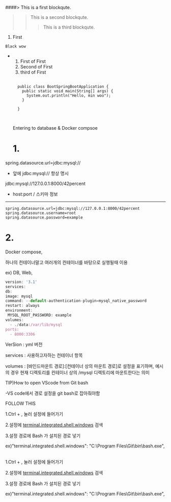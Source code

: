 ####> This is a first blockqute.
>	> This is a second blockqute.
>	>	> This is a third blockqute.

1. First

`````
Black wow
`````

* 1. First of First
    2. Second of First
    3. third of First
       

    <pre>
    <code>
    public class BootSpringBootApplication {
      public static void main(String[] args) {
        System.out.println("Hello, min woo");
      }
    
    }
    </code>
    </pre>
    Entering to database & Docker compsoe 

    # 1.

spring.datasource.url=jdbc:mysql://

- 앞에 jdbc:mysql:// 항상 명시

jdbc:mysql://127.0.0.1:8000/42percent 

- host:port / 스키마 정보

---

```
spring.datasource.url=jdbc:mysql://127.0.0.1:8000/42percent
spring.datasource.username=root
spring.datasource.password=example
```

# 2.

Docker compose,

하나의 컨테이너말고 여러개의 컨테이너를 바탕으로 실행될때  이용

 ex) DB, Web,

```jsx
version: '3.1'
services:
db:
image: mysql
command: --default-authentication-plugin=mysql_native_password
restart: always
environment:
 MYSQL_ROOT_PASSWORD: example
volumes:
  - ./data:/var/lib/mysql
ports:
  - 8000:3306
```

VerSion : yml 버전

services : 사용하고자하는 컨테이너 항목

volumes : [바인드마운트 경로]:[컨테이너 상의 마운트 경로]로 설정을 표기하며, 예시의 경우 현재 디렉토리를 컨테이너 상의 /mysql 디렉토리에 마운트한다는 의미

TIP)How to open VScode from Git bash

-VS code에서 경로 설정을 git bash로 잡아줘야함 

FOLLOW THIS 

1.Ctrl + , 눌러 설정에 들어가기

2.설정에 [terminal.integrated.shell.windows](http://terminal.integrated.shell.windows)  검색 

3.설정 경로에 Bash 가 설치된 경로  넣기 

ex)"terminal.integrated.shell.windows": "C:\\Program Files\\Git\\bin\\bash.exe",

\
1.Ctrl + , 눌러 설정에 들어가기

2.설정에 [terminal.integrated.shell.windows](http://terminal.integrated.shell.windows)  검색 

3.설정 경로에 Bash 가 설치된 경로  넣기 

ex)"terminal.integrated.shell.windows": "C:\\Program Files\\Git\\bin\\bash.exe",

